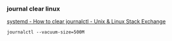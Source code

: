 ###  journal clear linux


[systemd - How to clear journalctl - Unix &amp; Linux Stack Exchange](https://unix.stackexchange.com/questions/139513/how-to-clear-journalctl "systemd - How to clear journalctl - Unix &amp; Linux Stack Exchange")


 

```
journalctl --vacuum-size=500M

```
